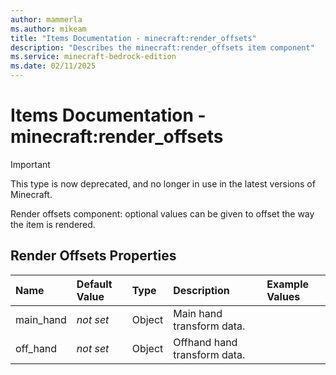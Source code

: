 ```yaml
---
author: mammerla
ms.author: mikeam
title: "Items Documentation - minecraft:render_offsets"
description: "Describes the minecraft:render_offsets item component"
ms.service: minecraft-bedrock-edition
ms.date: 02/11/2025 
---
```


# Items Documentation - minecraft:render_offsets

> [!IMPORTANT]
> This type is now deprecated, and no longer in use in the latest versions of Minecraft.

Render offsets component: optional values can be given to offset the way the item is rendered.


## Render Offsets Properties

|Name       |Default Value |Type |Description |Example Values |
|:----------|:-------------|:----|:-----------|:------------- |
| main_hand | *not set* | Object | Main hand transform data. |  | 
| off_hand | *not set* | Object | Offhand hand transform data. |  | 